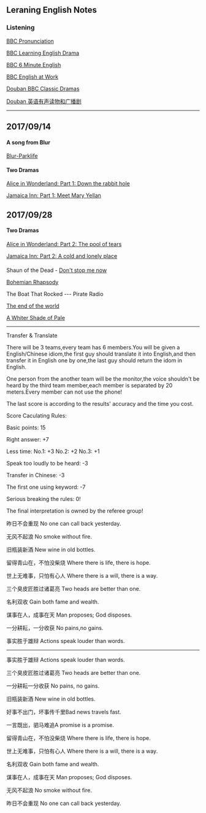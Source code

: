 ## Leraning English Notes

### Listening

[BBC Pronunciation](http://www.bbc.co.uk/learningenglish/english/features/pronunciation)

[BBC Learning English Drama](http://www.bbc.co.uk/learningenglish/english/features/drama)

[BBC 6 Minute English](http://www.bbc.co.uk/learningenglish/english/features/6-minute-english)

[BBC English at Work](http://www.bbc.co.uk/learningenglish/english/features/english-at-work)

[Douban BBC Classic Dramas](https://www.douban.com/doulist/119320/)

[Douban 英语有声读物和广播剧](https://site.douban.com/196116/widget/notes/11781049/note/251418056/)

--------------------------------------------------------------------------------------------------

## 2017/09/14

#### A song from Blur

[Blur-Parklife](http://www.xiami.com/song/b0iWfa705e?spm=a1z1s.3521865.23309997.163.XZz5r7)

#### Two Dramas

[Alice in Wonderland: Part 1: Down the rabbit hole](http://www.bbc.co.uk/learningenglish/english/features/drama/aliceinwonderland-ep01)

[Jamaica Inn: Part 1: Meet Mary Yellan](http://www.bbc.co.uk/learningenglish/english/features/drama/jamaica-ep-01)

## 2017/09/28

#### Two Dramas

[Alice in Wonderland: Part 2: The pool of tears](http://www.bbc.co.uk/learningenglish/english/features/drama/aliceinwonderland-ep02)

[Jamaica Inn: Part 2: A cold and lonely place](http://www.bbc.co.uk/learningenglish/english/features/drama/jamaica-ep-02)

#### 

Shaun of the Dead - [Don't stop me now](http://www.xiami.com/song/b00o2a5644?spm=a1z1s.6659513.0.0.myRDmp)

[Bohemian Rhapsody](http://www.xiami.com/song/OF9I6df31?spm=a1z1s.6659513.0.0.WmYxRY)

The Boat That Rocked --- Pirate Radio

[The end of the world](http://www.xiami.com/song/bCk71IT4456d?spm=a1z1s.3521865.23309997.12.Fwq29z)

[A Whiter Shade of Pale](http://www.xiami.com/song/JAK7Ee24580?spm=a1z1s.3521865.23309997.89.Fwq29z)

----------------------------------------------
Transfer & Translate

There will be 3 teams,every team has 6 members.You will be given a English/Chinese idiom,the first guy should translate it into 
English,and then transfer it in English one by one,the last guy should return the idom in English.


One person from the another team will be the monitor,the voice shouldn't be heard by the third team member,each member is separated by 20 
meters.Every member can not use the phone!


The last score is according to the results' accuracy and the time you cost.


Score Caculating Rules:

Basic points: 15

Right answer: +7

Less time: No.1: +3  No.2: +2  No.3: +1 

Speak too loudly to be heard: -3

Transfer in Chinese: -3

The first one using keyword: -7


Serious breaking the rules: 0!

The final interpretation is owned by the referee group!


昨日不会重现 No one can call back yesterday.

无风不起浪 No smoke without fire.

旧瓶装新酒 New wine in old bottles.

留得青山在，不怕没柴烧 Where there is life, there is hope.

世上无难事，只怕有心人 Where there is a will, there is a way.

三个臭皮匠胜过诸葛亮 Two heads are better than one.

名利双收 Gain both fame and wealth.

谋事在人，成事在天 Man proposes; God disposes.

一分耕耘，一分收获 No pains,no gains.

事实胜于雄辩 Actions speak louder than words.

------------------------------------------------

事实胜于雄辩 Actions speak louder than words.

三个臭皮匠胜过诸葛亮 Two heads are better than one.

一分耕耘一分收获 No pains, no gains.

旧瓶装新酒 New wine in old bottles.


好事不出门，坏事传千里Bad news travels fast.

一言既出，驷马难追A promise is a promise.

留得青山在，不怕没柴烧 Where there is life, there is hope.

世上无难事，只怕有心人 Where there is a will, there is a way.


名利双收 Gain both fame and wealth.

谋事在人，成事在天 Man proposes; God disposes.

无风不起浪 No smoke without fire.

昨日不会重现 No one can call back yesterday.






